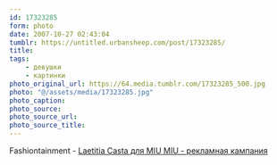 ```yaml
---
id: 17323285
form: photo
date: 2007-10-27 02:43:04
tumblr: https://untitled.urbansheep.com/post/17323285/
title:
tags:
    - девушки
    - картинки
photo_original_url: https://64.media.tumblr.com/17323285_500.jpg
photo: "@/assets/media/17323285.jpg"
photo_caption:
photo_source:
photo_source_url:
photo_source_title:
---
```


<p>Fashiontainment - <a href="http://community.livejournal.com/fashiontainment/1958.html">Laetitia Casta для MIU MIU - рекламная кампания</a></p>
